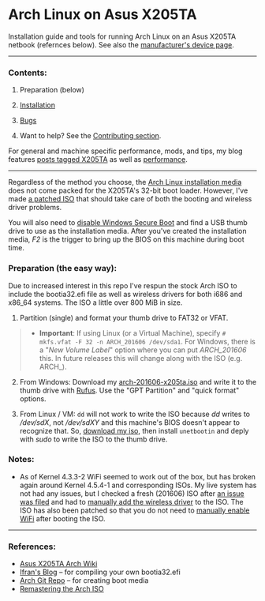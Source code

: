 # Arch Linux on Asus X205TA

Installation guide and tools for running Arch Linux on an Asus X205TA netbook (refernces below). See also the [manufacturer's device page](https://www.asus.com/us/Notebooks/ASUS_EeeBook_X205TA/).

-----

### Contents:

1) Preparation (below)

2) [Installation](https://github.com/gtbjj/x205ta/blob/master/INSTALL.md)

3) [Bugs](https://github.com/gtbjj/x205ta/blob/master/BUGS.md)

4) Want to help?  See the [Contributing section](https://giithub.com/gtbjj/x205ta/blob/master/CONTRIBUTING.md).

For general and machine specific performance, mods, and tips, my blog features [posts tagged X205TA](https://gtbjj.github.io/tags/#x205ta) as well as [performance](https://gtbjj.github.io/tags/#performance).

-----

Regardless of the method you choose, the [Arch Linux installation media](https://www.archlinux.org/download/) does not come packed for the X205TA's 32-bit boot loader.  However, I've made [a patched ISO](https://drive.google.com/file/d/0B2RH_BSaD6YPR0dxTU82SnFjMm8/view?usp=sharing) that should take care of both the booting and wireless driver problems.

You will also need to [disable Windows Secure Boot](http://itsfoss.com/disable-uefi-secure-boot-in-windows-8/) and find a USB thumb drive to use as the installation media.  After you've created the installation media, *F2* is the trigger to bring up the BIOS on this machine during boot time.

### Preparation (the easy way):
 
Due to increased interest in this repo I've respun the stock Arch ISO to include the bootia32.efi file as well as wireless drivers for both i686 and x86_64 systems.  The ISO a little over 800 MiB in size.

1)  Partition (single) and format your thumb drive to FAT32 or VFAT.

> * **Important**:  If using Linux (or a Virtual Machine), specify ```# mkfs.vfat -F 32 -n ARCH_201606 /dev/sda1```.  For Windows, there is a "*New Volume Label*" option where you can put *ARCH_201606* this.  In future releases this will change along with the ISO (e.g. ARCH_<YEAR><MONTH>).

2) From Windows:  Download my [arch-201606-x205ta.iso](https://drive.google.com/file/d/0B2RH_BSaD6YPWlJGV2xlSy1tcVU/view?usp=sharing) and write it to the thumb drive with [Rufus](https://rufus.akeo.ie/).  Use the "GPT Partition" and "quick format" options.

3) From Linux / VM: ```dd``` will not work to write the ISO because *dd* writes to */dev/sdX*, not */dev/sdXY* and this machine's BIOS doesn't appear to recognize that.  So, [download my iso](https://drive.google.com/file/d/0B2RH_BSaD6YPWlJGV2xlSy1tcVU/view?usp=sharing), then install ```unetbootin``` and deply with *sudo* to write the ISO to the thumb drive.

### Notes:

- As of Kernel 4.3.3-2 WiFi seemed to work out of the box, but has broken again around Kernel 4.5.4-1 and corresponding ISOs.  My live system has not had any issues, but I checked a fresh (201606) ISO after [an issue was filed](https://github.com/gtbjj/x205ta/issues/6) and had to [manually add the wireless driver](https://wiki.archlinux.org/index.php/Asus_x205ta#Adding_wireless_drivers_to_the_install_image) to the ISO.  The ISO has also been patched so that you do not need to [manually enable WiFi](https://wiki.archlinux.org/index.php/Asus_x205ta#Install_Arch) after booting the ISO.

-----

### References:

- [Asus X205TA Arch Wiki](https://wiki.archlinux.org/index.php/Asus_x205ta)
- [Ifran's Blog](http://ifranali.blogspot.com/2015/04/installing-arch-linux-on-asus-x205ta.html) – for compiling your own bootia32.efi
- [Arch Git Repo](https://projects.archlinux.org/archiso.git/tree/docs/README.transfer#n105) – for creating boot media
- [Remastering the Arch ISO](https://wiki.archlinux.org/index.php/Remastering_the_Install_ISO)
